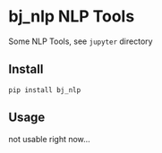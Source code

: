 # bj_nlp NLP Tools
Some NLP Tools, see `jupyter` directory

## Install
`pip install bj_nlp`

## Usage
not usable right now...


```python

```
